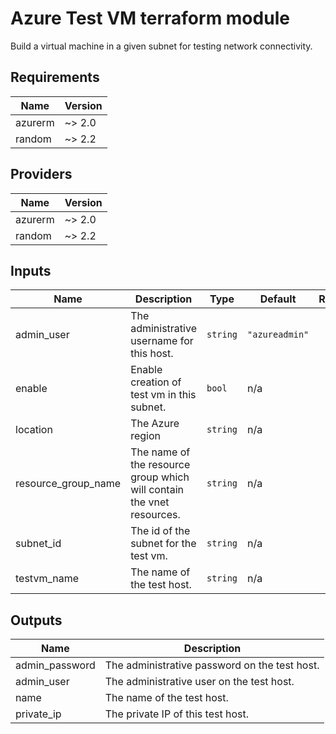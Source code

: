 # Azure Test VM terraform module

Build a virtual machine in a given subnet for testing network connectivity.

<!-- markdownlint-disable -->
<!-- BEGINNING OF PRE-COMMIT-TERRAFORM DOCS HOOK -->
## Requirements

| Name | Version |
|------|---------|
| azurerm | ~> 2.0 |
| random | ~> 2.2 |

## Providers

| Name | Version |
|------|---------|
| azurerm | ~> 2.0 |
| random | ~> 2.2 |

## Inputs

| Name | Description | Type | Default | Required |
|------|-------------|------|---------|:--------:|
| admin\_user | The administrative username for this host. | `string` | `"azureadmin"` | no |
| enable | Enable creation of test vm in this subnet. | `bool` | n/a | yes |
| location | The Azure region | `string` | n/a | yes |
| resource\_group\_name | The name of the resource group which will contain the vnet resources. | `string` | n/a | yes |
| subnet\_id | The id of the subnet for the test vm. | `string` | n/a | yes |
| testvm\_name | The name of the test host. | `string` | n/a | yes |

## Outputs

| Name | Description |
|------|-------------|
| admin\_password | The administrative password on the test host. |
| admin\_user | The administrative user on the test host. |
| name | The name of the test host. |
| private\_ip | The private IP of this test host. |

<!-- END OF PRE-COMMIT-TERRAFORM DOCS HOOK -->
<!-- markdownlint-restore -->

